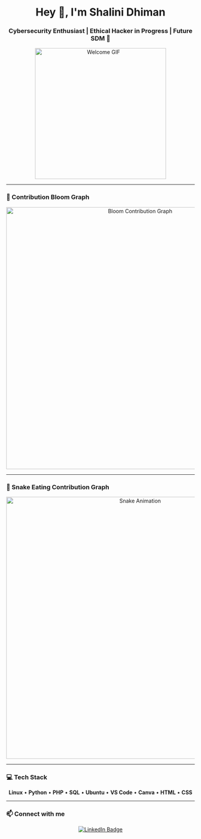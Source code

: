 <h1 align="center">Hey 👋, I'm Shalini Dhiman</h1>
<h3 align="center">Cybersecurity Enthusiast | Ethical Hacker in Progress | Future SDM 🚀</h3>

<p align="center">
  <img src="https://media2.giphy.com/media/v1.Y2lkPTc5MGI3NjExem80dnp0ajlodHQwcnc4YjBhbG5oY3Z1eWpwdTlhaXl2OHIzZjFrMiZlcD12MV9pbnRlcm5hbF9naWZfYnlfaWQmY3Q9Zw/78XCFBGOlS6keY1Bil/giphy.gif" width="350" alt="Welcome GIF">
</p>

---

### 🌼 Contribution Bloom Graph

<p align="center">
  <img src="https://raw.githubusercontent.com/Shrey27a/Shrey27a/output/bloom-contribution-graph-dark.svg" width="700" alt="Bloom Contribution Graph">
</p>

---

### 🐍 Snake Eating Contribution Graph

<p align="center">
  <img src="https://raw.githubusercontent.com/Shrey27a/Shrey27a/output/github-contribution-grid-snake-dark.svg" width="700" alt="Snake Animation">
</p>

---

### 💻 Tech Stack

<p align="center">
  <b>Linux</b> • <b>Python</b> • <b>PHP</b> • <b>SQL</b> • <b>Ubuntu</b> • <b>VS Code</b> • <b>Canva</b> • <b>HTML</b> • <b>CSS</b>
</p>

---

### 📫 Connect with me

<p align="center">
  <a href="https://www.linkedin.com/in/shalini-dhiman-5b9529282" target="_blank">
    <img src="https://img.shields.io/badge/LinkedIn-blue?style=for-the-badge&logo=linkedin" alt="LinkedIn Badge"/>
  </a>
</p>
